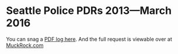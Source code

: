 # Seattle Police PDRs 2013—March 2016

You can snag a [PDF log here](https://d3gn0r3afghep.cloudfront.net/foia_files/2015/11/17/P2015-5909_Rodriguez.pdf). And the full request is viewable over at [MuckRock.com](https://www.muckrock.com/foi/seattle-69/public-document-request-logs-seattle-seattle-police-department-21616/)
